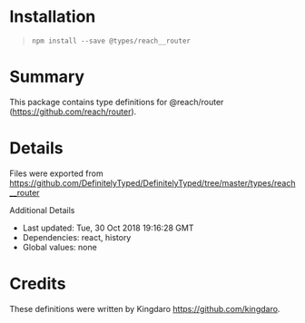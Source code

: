 # Installation
> `npm install --save @types/reach__router`

# Summary
This package contains type definitions for @reach/router (https://github.com/reach/router).

# Details
Files were exported from https://github.com/DefinitelyTyped/DefinitelyTyped/tree/master/types/reach__router

Additional Details
 * Last updated: Tue, 30 Oct 2018 19:16:28 GMT
 * Dependencies: react, history
 * Global values: none

# Credits
These definitions were written by Kingdaro <https://github.com/kingdaro>.
